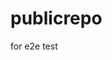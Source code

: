 # publicrepo
for e2e test




































































































































































































































































































































































































































































































































































































































































































































































































































































































































































































































































































































































































































































































































